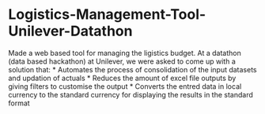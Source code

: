 # Logistics-Management-Tool-Unilever-Datathon
Made a web based tool for managing the ligistics budget. At a datathon (data based hackathon) at Unilever, we were asked to come up with a solution that: * Automates the process of consolidation of the input datasets and updation of actuals * Reduces the amount of excel file outputs by giving filters to customise the output * Converts the entred data in local currency to the standard currency for displaying the results in the standard format
